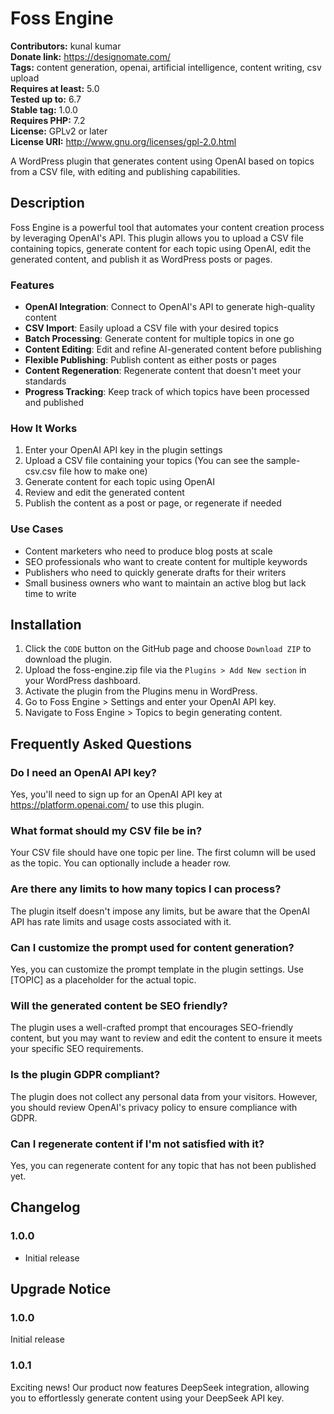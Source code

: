 # Foss Engine

**Contributors:** kunal kumar  
**Donate link:** https://designomate.com/  
**Tags:** content generation, openai, artificial intelligence, content writing, csv upload  
**Requires at least:** 5.0  
**Tested up to:** 6.7  
**Stable tag:** 1.0.0  
**Requires PHP:** 7.2  
**License:** GPLv2 or later  
**License URI:** http://www.gnu.org/licenses/gpl-2.0.html

A WordPress plugin that generates content using OpenAI based on topics from a CSV file, with editing and publishing capabilities.

## Description

Foss Engine is a powerful tool that automates your content creation process by leveraging OpenAI's API. This plugin allows you to upload a CSV file containing topics, generate content for each topic using OpenAI, edit the generated content, and publish it as WordPress posts or pages.

### Features

- **OpenAI Integration**: Connect to OpenAI's API to generate high-quality content
- **CSV Import**: Easily upload a CSV file with your desired topics
- **Batch Processing**: Generate content for multiple topics in one go
- **Content Editing**: Edit and refine AI-generated content before publishing
- **Flexible Publishing**: Publish content as either posts or pages
- **Content Regeneration**: Regenerate content that doesn't meet your standards
- **Progress Tracking**: Keep track of which topics have been processed and published

### How It Works

1. Enter your OpenAI API key in the plugin settings
2. Upload a CSV file containing your topics (You can see the sample-csv.csv file how to make one)
3. Generate content for each topic using OpenAI
4. Review and edit the generated content
5. Publish the content as a post or page, or regenerate if needed

### Use Cases

- Content marketers who need to produce blog posts at scale
- SEO professionals who want to create content for multiple keywords
- Publishers who need to quickly generate drafts for their writers
- Small business owners who want to maintain an active blog but lack time to write

## Installation

1. Click the `CODE` button on the GitHub page and choose `Download ZIP` to download the plugin.
2. Upload the foss-engine.zip file via the `Plugins > Add New section` in your WordPress dashboard.
3. Activate the plugin from the Plugins menu in WordPress.
4. Go to Foss Engine > Settings and enter your OpenAI API key.
5. Navigate to Foss Engine > Topics to begin generating content.

## Frequently Asked Questions

### Do I need an OpenAI API key?

Yes, you'll need to sign up for an OpenAI API key at https://platform.openai.com/ to use this plugin.

### What format should my CSV file be in?

Your CSV file should have one topic per line. The first column will be used as the topic. You can optionally include a header row.

### Are there any limits to how many topics I can process?

The plugin itself doesn't impose any limits, but be aware that the OpenAI API has rate limits and usage costs associated with it.

### Can I customize the prompt used for content generation?

Yes, you can customize the prompt template in the plugin settings. Use [TOPIC] as a placeholder for the actual topic.

### Will the generated content be SEO friendly?

The plugin uses a well-crafted prompt that encourages SEO-friendly content, but you may want to review and edit the content to ensure it meets your specific SEO requirements.

### Is the plugin GDPR compliant?

The plugin does not collect any personal data from your visitors. However, you should review OpenAI's privacy policy to ensure compliance with GDPR.

### Can I regenerate content if I'm not satisfied with it?

Yes, you can regenerate content for any topic that has not been published yet.

## Changelog

### 1.0.0

- Initial release

## Upgrade Notice

### 1.0.0

Initial release

### 1.0.1

Exciting news! Our product now features DeepSeek integration, allowing you to effortlessly generate content using your DeepSeek API key.
